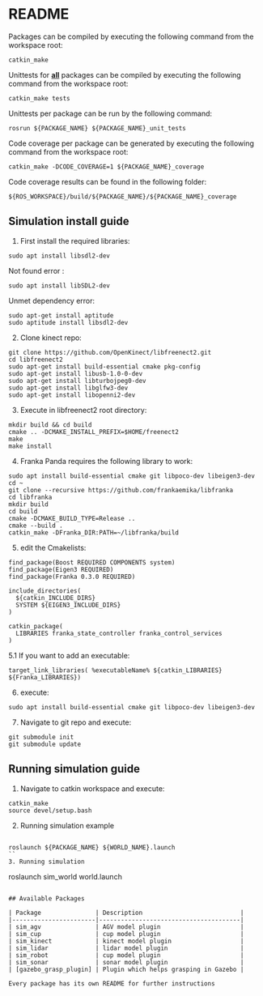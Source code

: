 # README

Packages can be compiled by executing the following command from the workspace root:

```
catkin_make
```

Unittests for **<u>all</u>** packages can be compiled by executing the following command from the workspace root:

```
catkin_make tests
```

Unittests per package can be run by the following command:
```
rosrun ${PACKAGE_NAME} ${PACKAGE_NAME}_unit_tests
```


Code coverage per package can be generated by executing the following command from the workspace root:

```
catkin_make -DCODE_COVERAGE=1 ${PACKAGE_NAME}_coverage
```

Code coverage results can be found in the following folder:
```
${ROS_WORKSPACE}/build/${PACKAGE_NAME}/${PACKAGE_NAME}_coverage
```

## Simulation install guide

1. First install the required libraries:
```
sudo apt install libsdl2-dev
```
Not found error :
```
sudo apt install libSDL2-dev
```
Unmet dependency error:
```
sudo apt-get install aptitude
sudo aptitude install libsdl2-dev
```
2. Clone kinect repo:
```
git clone https://github.com/OpenKinect/libfreenect2.git
cd libfreenect2
sudo apt-get install build-essential cmake pkg-config
sudo apt-get install libusb-1.0-0-dev
sudo apt-get install libturbojpeg0-dev
sudo apt-get install libglfw3-dev
sudo apt-get install libopenni2-dev
```
3. Execute in libfreenect2 root directory:
```
mkdir build && cd build
cmake .. -DCMAKE_INSTALL_PREFIX=$HOME/freenect2
make
make install
```

4. Franka Panda requires the following library to work:

```
sudo apt install build-essential cmake git libpoco-dev libeigen3-dev
cd ~
git clone --recursive https://github.com/frankaemika/libfranka
cd libfranka
mkdir build
cd build
cmake -DCMAKE_BUILD_TYPE=Release ..
cmake --build .
catkin_make -DFranka_DIR:PATH=~/libfranka/build
```
5. edit the Cmakelists:
```
find_package(Boost REQUIRED COMPONENTS system)
find_package(Eigen3 REQUIRED)
find_package(Franka 0.3.0 REQUIRED)
 
include_directories(
  ${catkin_INCLUDE_DIRS}
  SYSTEM ${EIGEN3_INCLUDE_DIRS}
)
 
catkin_package(
  LIBRARIES franka_state_controller franka_control_services
)
```
5.1 If you want to add an executable:
```
target_link_libraries( %executableName% ${catkin_LIBRARIES} ${Franka_LIBRARIES})
```
6. execute:
```
sudo apt install build-essential cmake git libpoco-dev libeigen3-dev
```
7. Navigate to git repo and execute:
```
git submodule init
git submodule update
```

## Running simulation guide


1. Navigate to catkin workspace and execute:
```
catkin_make
source devel/setup.bash
```
2. Running simulation example
```

roslaunch ${PACKAGE_NAME} ${WORLD_NAME}.launch
``
3. Running simulation
```
roslaunch sim_world world.launch
```

## Available Packages

| Package               | Description                           |
|-----------------------|---------------------------------------|
| sim_agv               | AGV model plugin                      |
| sim_cup               | cup model plugin                      |
| sim_kinect            | kinect model plugin                   |
| sim_lidar             | lidar model plugin                    |
| sim_robot             | cup model plugin                      |
| sim_sonar             | sonar model plugin                    |
| [gazebo_grasp_plugin] | Plugin which helps grasping in Gazebo |

Every package has its own README for further instructions